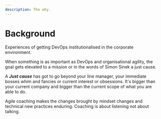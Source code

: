 ```yaml
---
description: The why.
---
```


# Background

Experiences of getting DevOps institutionalised in the corporate environment.

When something is as important as DevOps and organisational agility, the goal gets elevated to a mission or in the words of Simon Sinek a just cause. 

A _**Just cause**_ has got to go beyond your line manager, your immediate bosses whim and fancies or current interest or obsessions. It's bigger than your current company and bigger than the current scope of what you are able to do. 

Agile coaching makes the changes brought by mindset changes and technical new practices enduring. Coaching is about listening not about talking. 



